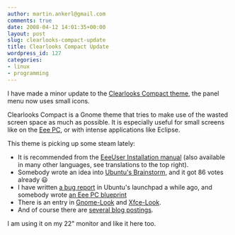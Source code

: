 ```yaml
---
author: martin.ankerl@gmail.com
comments: true
date: 2008-04-12 14:01:35+00:00
layout: post
slug: clearlooks-compact-update
title: Clearlooks Compact Update
wordpress_id: 127
categories:
- linux
- programming
---
```


I have made a minor update to the [Clearlooks Compact theme](/2007/11/04/clearlooks-compact-gnome-theme/), the panel menu now uses small icons.

Clearlooks Compact is a Gnome theme that tries to make use of the wasted screen space as much as possible. It is especially useful for small screens like on the [Eee PC](http://eeepc.asus.com/global/), or with intense applications like Eclipse.

This theme is picking up some steam lately:


* It is recommended from the [EeeUser Installation manual](http://wiki.eeeuser.com/ubuntu:eeexubuntu:customization) (also available in many other languages, see translations to the top right).
* Somebody wrote an idea into [Ubuntu's Brainstorm](http://brainstorm.ubuntu.com/idea/6772/), and it got 86 votes already :smiley:
* I have written [a bug report](https://bugs.launchpad.net/ubuntu/+source/ubuntu-artwork/+bug/160938 ) in Ubuntu's launchpad a while ago, and somebody wrote [an Eee PC blueprint](https://blueprints.launchpad.net/ubuntu-eee/+spec/compact-theme)
* There is an entry in [Gnome-Look](http://www.gnome-look.org/content/show.php/Clearlooks+Compact?content=69357) and [Xfce-Look](http://www.xfce-look.org/content/show.php/Clearlooks%20Compact?content=69357).
* And of course there are [several blog postings](http://blogsearch.google.com/blogsearch?hl=en&q=clearlooks+compact&btnG=Search+Blogs).


I am using it on my 22" monitor and like it here too.
